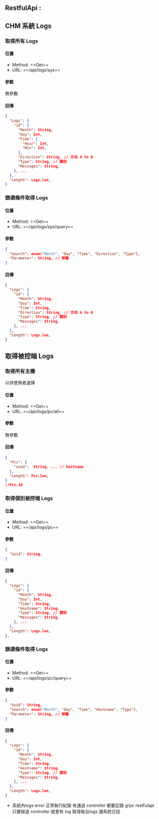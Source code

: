 ## RestfulApi :

## CHM 系統 Logs

### 取得所有 Logs

#### 位置

- Method: ==Get==
- URL: ==/api/logs/sys==

#### 參數

無參數

#### 回傳

```Json
{
  "Logs": {
    "id": {
      "Month": String,
      "Day": Int,
      "Time": {
        "Hour": Int,
        "Min": Int,
      },
      "Direction": String, // 方向 A to B
      "Type": String, // 類別
      "Messages": String,
    }, ...
  },
  "Length": Logs.len,
}
```

### 篩選條件取得 Logs

#### 位置

- Method: ==Get==
- URL: ==/api/logs/sys/query==

#### 參數

```Json
{
  "Search": enum("Month", "Day", "Time", "Direction", "Type"),
  "Parameter": String, // 參數
}
```

#### 回傳

```Json
{
  "Logs": {
    "id": {
      "Month": String,
      "Day": Int,
      "Time": String,
      "Direction": String, // 方向 A to B
      "Type": String, // 類別
      "Messages": String,
    }, ...
  },
  "Length": Logs.len,
}
```

## 取得被控端 Logs

### 取得所有主機

以供使用者選擇

#### 位置

- Method: ==Get==
- URL: ==/api/logs/pc/all==

#### 參數

無參數

#### 回傳

```json
{
  "Pcs": {
    "uuid":  String, ... // hostname
  },
  "Length": Pcs.len,
}
//Pcs.id
```

### 取得個別被控端 Logs

#### 位置

- Method: ==Get==
- URL: ==/api/logs/pc==

#### 參數

```Json
{
  "Uuid": String,
}
```

#### 回傳

```json
{
  "Logs": {
    "id": {
      "Month": String,
      "Day": Int,
      "Time": String,
      "Hostname": String,
      "Type": String, // 類別
      "Messages": String,
    }, ...
  },
  "Length": Logs.len,
},
```

### 篩選條件取得 Logs

#### 位置

- Method: ==Get==
- URL: ==/api/logs/pc/query==

#### 參數

```Json
{
  "Uuid": String,
  "Search": enum("Month", "Day", "Time", "Hostname", "Type"),
  "Parameter": String, // 參數
}
```

#### 回傳

```Json
{
  "Logs": {
    "id": {
      "Month": String,
      "Day": Int,
      "Time": String,
      "Hostname": String,
      "Type": String, // 類別
      "Messages": String,
    }, ...
  },
  "Length": Logs.len,
}
```

- 系統內logs
  error 正常執行紀錄 有通過 controller 都要記錄 grpc restfulapi
  只要經過 controller 就會有 log
  取得每台logs
  讀系統日誌
